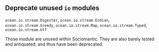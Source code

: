 ## Deprecate unused `io` modules

`ocean.io.stream.Digester`, `ocean.io.stream.Endian`, `ocean.io.stream.Greedy`, `ocean.io.stream.Map`, `ocean.io.stream.Typed`, `ocean.io.stream.Utf`

Those module are unused within Sociomantic. They are also  barely tested and antiquated, and thus have been deprecated.

